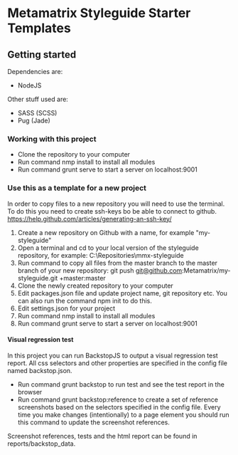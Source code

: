 # Metamatrix Styleguide Starter Templates

## Getting started

Dependencies are:
* NodeJS

Other stuff used are:
* SASS (SCSS)
* Pug (Jade)

### Working with this project

* Clone the repository to your computer
* Run command nmp install to install all modules
* Run command grunt serve to start a server on localhost:9001

### Use this as a template for a new project

In order to copy files to a new repository you will need to use the terminal. To do this you need to create ssh-keys bo be able to connect to github. https://help.github.com/articles/generating-an-ssh-key/

1. Create a new repository on Github with a name, for example "my-styleguide"
2. Open a terminal and cd to your local version of the styleguide repository, for example: C:\Repositories\mmx-styleguide
3. Run command to copy all files from the master branch to the master branch of your new repository: git push git@github.com:Metamatrix/my-styleguide.git +master:master
4. Clone the newly created repository to your computer
5. Edit packages.json file and update project name, git repository etc. You can also run the command npm init to do this.
6. Edit settings.json for your project
7. Run command nmp install to install all modules
8. Run command grunt serve to start a server on localhost:9001

#### Visual regression test

In this project you can run BackstopJS to output a visual regression test report. All css selectors and other properties are specified in the config file named backstop.json.

* Run command grunt backstop to run test and see the test report in the browser
* Run command grunt backstop:reference to create a set of reference screenshots based on the selectors specified in the config file. Every time you make changes (intentionally) to a page element you should run this command to update the screenshot references.

Screenshot references, tests and the html report can be found in reports/backstop_data.